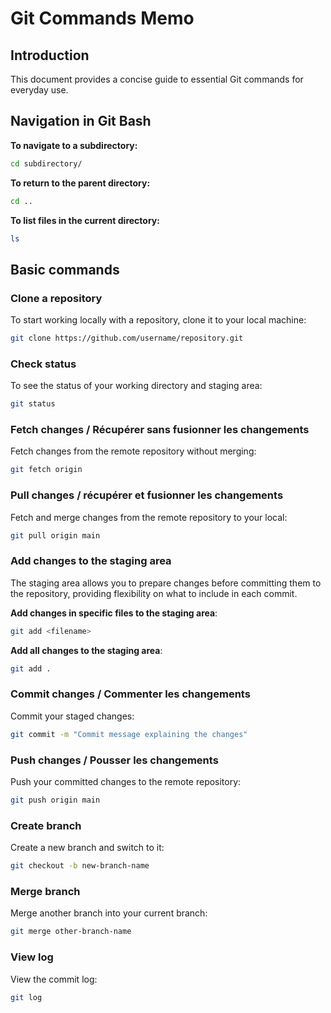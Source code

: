 # Git Commands Memo

## Introduction
This document provides a concise guide to essential Git commands for everyday use.

## Navigation in Git Bash
**To navigate to a subdirectory:**

```bash
cd subdirectory/
```
**To return to the parent directory:**

```bash
cd ..
```
**To list files in the current directory:**

```bash
ls
```

## Basic commands

### Clone a repository
To start working locally with a repository, clone it to your local machine:
```bash 
git clone https://github.com/username/repository.git
```

### Check status
To see the status of your working directory and staging area:
```bash 
git status
```

### Fetch changes / Récupérer sans fusionner les changements
Fetch changes from the remote repository without merging:
```bash 
git fetch origin
```

### Pull changes / récupérer et fusionner les changements
Fetch and merge changes from the remote repository to your local:
```bash 
git pull origin main
```

### Add changes to the staging area
The staging area allows you to prepare changes before committing them to the repository, providing flexibility on what to include in each commit.

**Add changes in specific files to the staging area**:
```bash 
git add <filename>
```

**Add all changes to the staging area**:
```bash
git add .
```

### Commit changes / Commenter les changements
Commit your staged changes:
```bash 
git commit -m "Commit message explaining the changes"
```

### Push changes / Pousser les changements
Push your committed changes to the remote repository:
```bash 
git push origin main
```

### Create branch
Create a new branch and switch to it:
```bash 
git checkout -b new-branch-name
```

### Merge branch
Merge another branch into your current branch:
```bash 
git merge other-branch-name
```

### View log
View the commit log:
```bash 
git log 
```
